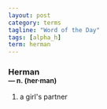 ```yaml
---
layout: post
category: terms
tagline: "Word of the Day"
tags: [alpha_h]
term: herman
---
```


<h3>Herman<br/> <small>&mdash; n. (her<span>&middot;</span>man)</small></h3>
<p><ol><li>a girl's partner</li>
</ol></p>
